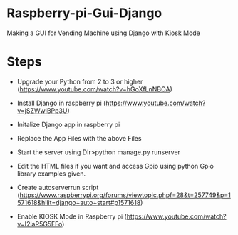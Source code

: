 # Raspberry-pi-Gui-Django
Making a GUI for Vending Machine using Django with Kiosk Mode



# Steps

   -  Upgrade your Python from 2 to 3 or higher  (https://www.youtube.com/watch?v=hGoXfLnNBOA)

   -  Install Django in raspberry pi (https://www.youtube.com/watch?v=jSZWwiBPp3U)

   -  Initalize Django app in raspberry pi

   -  Replace the App Files with the above Files

   -  Start the server using DIr>python manage.py runserver
   
   -  Edit the HTML files if you want and access Gpio using python Gpio library examples given.
   
   - Create autoserverrun script         (https://www.raspberrypi.org/forums/viewtopic.phpf=28&t=257749&p=1571618&hilit=django+auto+start#p1571618)
    
   -  Enable KIOSK Mode in Raspberry pi  (https://www.youtube.com/watch?v=I2laR5G5FFo)
